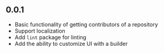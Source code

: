 ## 0.0.1

- Basic functionality of getting contributors of a repository
- Support localization
- Add `lint` package for linting
- Add the ability to customize UI with a builder
